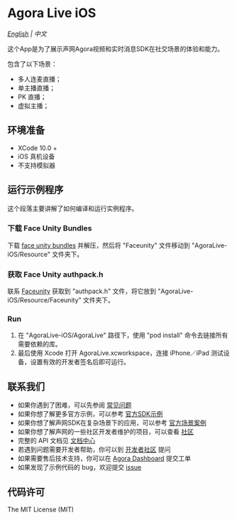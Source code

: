 # Agora Live iOS

*[English](README.md) | 中文*

这个App是为了展示声网Agora视频和实时消息SDK在社交场景的体验和能力。

包含了以下场景：

- 多人连麦直播；
- 单主播直播；
- PK 直播；
- 虚拟主播；

## 环境准备

- XCode 10.0 +
- iOS 真机设备
- 不支持模拟器

## 运行示例程序

这个段落主要讲解了如何编译和运行实例程序。

### 下载 Face Unity Bundles
下载 [face unity bundles](https://download.agora.io/components/release/Faceunity.zip) 并解压，然后将 "Faceunity" 文件移动到 "AgoraLive-iOS/Resource" 文件夹下。

### 获取 Face Unity authpack.h
联系 [Faceunity](http://www.faceunity.com) 获取到 "authpack.h" 文件，将它放到 "AgoraLive-iOS/Resource/Faceunity" 文件夹下。

### Run
1. 在 "AgoraLive-iOS/AgoraLive" 路径下，使用 "pod install" 命令去链接所有需要依赖的库。
2. 最后使用 Xcode 打开 AgoraLive.xcworkspace，连接 iPhone／iPad 测试设备，设置有效的开发者签名后即可运行。

## 联系我们

- 如果你遇到了困难，可以先参阅 [常见问题](https://docs.agora.io/cn/faq)
- 如果你想了解更多官方示例，可以参考 [官方SDK示例](https://github.com/AgoraIO)
- 如果你想了解声网SDK在复杂场景下的应用，可以参考 [官方场景案例](https://github.com/AgoraIO-usecase)
- 如果你想了解声网的一些社区开发者维护的项目，可以查看 [社区](https://github.com/AgoraIO-Community)
- 完整的 API 文档见 [文档中心](https://docs.agora.io/cn/)
- 若遇到问题需要开发者帮助，你可以到 [开发者社区](https://rtcdeveloper.com/) 提问
- 如果需要售后技术支持，你可以在 [Agora Dashboard](https://dashboard.agora.io) 提交工单
- 如果发现了示例代码的 bug，欢迎提交 [issue](https://github.com/AgoraIO-Usecase/AgoraLive/issues)

## 代码许可

The MIT License (MIT)
